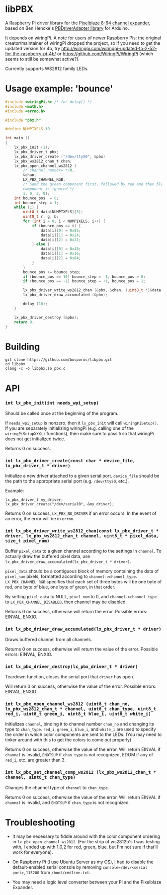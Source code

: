 # libPBX

A Raspberry Pi driver library for the [Pixelblaze 8-64 channel expander](https://www.bhencke.com/serial-led-driver), based on Ben Hencke's [PBDriverAdapter library](https://github.com/simap/PBDriverAdapter) for Arduino.

It depends on [wiringPi](wiringpi.com). A note for users of newer Raspberry Pis: the original creator/maintainer of wiringPi dropped the project, so if you need to get the updated version for 4b, try http://wiringpi.com/wiringpi-updated-to-2-52-for-the-raspberry-pi-4b/ or https://github.com/WiringPi/WiringPi (which seems to still be somewhat active?).

Currently supports WS2812 family LEDs.

# Usage example: 'bounce'
```c
#include <wiringPi.h> /* for delay() */
#include <math.h>
#include <errno.h>

#include "pbx.h"

#define NUMPIXELS 10

int main ()
{
    lx_pbx_init (1);
    lx_pbx_driver_t pbx;
    lx_pbx_driver_create ("/dev/ttyS0", &pbx)
    lx_pbx_ws2812_chan_t chan;
    lx_pbx_open_channel_ws2812 (
        /* channel number= */0,
        &chan,
        LX_PBX_CHANNEL_RGB,
        /* Send the green component first, followed by red and then blue; the white
        component is ignored */
        1, 0, 2, 0);
    int bounce_pos  = 0;
    int bounce_step = 1;
    while (1) {
        uint8_t data[NUMPIXELS][3];
        uint8_t r, g, b;
        for (int i = 0; i < NUMPIXELS; i++) {
            if (bounce_pos == i) {
                data[i][0] = 0x85;
                data[i][1] = 0x24;
                data[i][2] = 0x21;
            } else {
                data[i][0] = 0x48;
                data[i][1] = 0x16;
                data[i][2] = 0x84;
            }
        }
        bounce_pos += bounce_step;
        if (bounce_pos == 10) bounce_step = -1, bounce_pos = 8;
        if (bounce_pos == -1) bounce_step = +1, bounce_pos = 1;

        lx_pbx_driver_write_ws2812_chan (&pbx, &chan, (uint8_t *)&data, NUMPIXELS);
        lx_pbx_driver_draw_accumulated (&pbx);

        delay (10);
    }

    lx_pbx_driver_destroy (&pbx);
    return 0;
}
```

# Building

```
git clone https://github.com/bosporos/libpbx.git
cd libpbx
clang -c -o libpbx.so pbx.c
```

# API

### `int lx_pbx_init(int needs_wpi_setup)`

Should be called once at the beginning of the program.

If `needs_wpi_setup` is nonzero, then it `lx_pbx_init` will call `wiringPiSetup()`. If you are separately initializing wiringPi (e.g. calling one of the `wiringPiSetupXXX()` functions), then make sure to pass `0` so that wiringPi does not get initialized twice.

Returns 0 on success.

### `int lx_pbx_driver_create(const char * device_file, lx_pbx_driver_t * driver)`

Initialize a new driver attached to a given serial port. `device_file` should be the path to the appropriate serial port (e.g. `/dev/ttyS0`, etc.).

Example:
```
lx_pbx_driver_t my_driver;
lx_pbx_driver_create("/dev/serial0", &my_driver);
```

Returns 0 on success, `LX_PBX_NO_DRIVER` if an error occurs. In the event of an error, the error will be in `errno`.

### `int lx_pbx_driver_write_ws2812_chan(const lx_pbx_driver_t * driver, lx_pbx_ws2812_chan_t channel, uint8_t * pixel_data, size_t pixel_num)`

Buffer `pixel_data` to a given channel according to the settings in `channel`.
To actually draw the buffered pixel data, use `lx_pbx_driver_draw_accumulated(lx_pbx_driver_t * driver)`.

`pixel_data` should be a contiguous block of memory containing the data of `pixel_num` pixels, formatted according to `channel->channel_type`. `LX_PBX_CHANNEL_RGB` specifies that each set of three bytes will be one byte of red, one byte of blue, one byte of green, in that order.

By setting `pixel_data` to NULL, `pixel_num` to 0, and `channel->channel_type` to `LX_PBX_CHANNEL_DISABLED`, then channel may be disabled.

Returns 0 on success, otherwise will return the error. Possible errors: EINVAL, ENXIO.

### `int lx_pbx_driver_draw_accumulated(lx_pbx_driver_t * driver)`

Draws buffered channel from all channels.

Returns 0 on success, otherwise will return the value of the error. Possible errors: EINVAL, ENXIO.

### `int lx_pbx_driver_destroy(lx_pbx_driver_t * driver)`

Teardown function, closes the serial port that `driver` has open.

Will return 0 on success, otherwise the value of the error. Possible errors: EINVAL, ENXIO.

### `int lx_pbx_open_channel_ws2812 (uint8_t chan_no, lx_pbx_ws2812_chan_t * channel, uint8_t chan_type, uint8_t red_i, uint8_t green_i, uint8_t blue_i, uint8_t white_i)`

Initializes `channel`, binding it to channel number `chan_no` and changing its type to `chan_type`. `red_i`, `green_i`, `blue_i`, and `white_i` are used to specify the order in which color components are sent to the LEDs. (You may need to tinker around with this to get the colors to come out properly)

Returns 0 on success, otherwise the value of the error. Will return EINVAL if `channel` is invalid, `ENOTSUP` if `chan_type` is not recognized, EDOM if any of `red_i`, etc. are greater than 3.

### `int lx_pbx_set_channel_comp_ws2812 (lx_pbx_ws2812_chan_t * channel, uint8_t chan_type)`

Changes the channel type of `channel` to `chan_type`.

Returns 0 on success, otherwise the value of the error. Will return EINVAL if `channel` is invalid, and `ENOTSUP` if `chan_type` is not recognized.

# Troubleshooting

- It may be necessary to fiddle around with the color component ordering in `lx_pbx_open_channel_ws2812`. (For the strip of ws2812b's I was testing with, I ended up with 1,0,2 for red, green, blue, but I'm not sure if that'll work for everyone).

- On Raspberry Pi (I use Ubuntu Server as my OS), I had to disable the default-enabled serial console by removing `console=/dev/<serial port>,115200` from `/boot/cmdline.txt`.

- You may need a logic level converter between your Pi and the Pixelblaze Expander.
